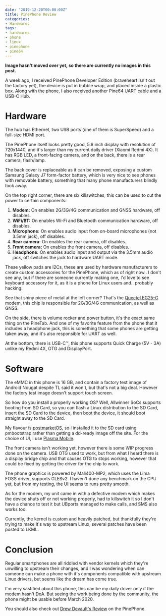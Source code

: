 ```yaml
---
date: "2019-12-20T00:00:00Z"
title: PinePhone Review
categories:
- Hardwares
tags:
- hardwares
- phone
- linux
- pinephone
- pine64
---
```


**Image hasn't moved over yet, so there are currently no images in this post.**

A week ago, I received PinePhone Developer Edition (braveheart isn't out the factory yet), the device is put in bubble wrap, and placed inside a plastic box. Along with the phone, I also received another Pine64 UART cable and a USB-C Hub.

# Hardware
The hub has Ethernet, two USB ports (one of them is SuperSpeed) and a full-size HDMI port.

The PinePhone itself looks pretty good, 5.9 inch display with resolution of 720x1440, and it's larger than my current daily driver (Xiaomi Redmi 4X). It has RGB LED, a front-facing camera, and on the back, there is a rear camera, flash/lamp.

The back cover is replaceable as it can be removed, exposing a custom Samsung Galaxy J7 form-factor battery, which is very nice to see phones with removable battery, something that many phone manufacturers blindly took away.

On the top right corner, there are six killswitches, this can be used to cut the power to certain components:
1. **Modem:** On enables 2G/3G/4G communication and GNSS hardware, off disables.
2. **WiFi/BT:** On enables Wi-Fi and Bluetooth communication hardware, off disables.
3. **Microphone:** On enables audio input from on-board microphones (not 3.5mm jack), off disables.
4. **Rear camera:** On enables the rear camera, off disables.
5. **Front camera:** On enables the front camera, off disables.
6. **Headphone:** On enables audio input and output via the 3.5mm audio jack, off switches the jack to hardware UART mode.

These yellow pads are I2Cs, these are used by hardware manufacturers to create custom accessories for the PinePhone, which as of right now.. I don't see any, but if there are someone currently making one, I'd love to see keyboard accessory for it, as it is a phone for Linux users and.. probably hacking.

See that shiny piece of metal at the left corner? That's the [Quectel EG25-G] modem, this chip is responsible for 2G/3G/4G communication, as well as GNSS.

On the side, there is volume rocker and power button, it's the exact same thing on the PineTab. And one of my favorite feature from the phone that it includes a headphone jack, this is something that some phones are getting taken away, and it's also responsible for UART as well.

At the bottom, there is USB-C™, this phone supports Quick Charge (5V - 3A) unlike my Redmi 4X, OTG and DisplayPort.

# Software
The eMMC in this phone is 16 GB, and contain a factory test image of Android Nougat despite TL said it won't, but that's not a big deal. However the factory test image doesn't support touch screen.

So how do you install a properly working OS? Well, Allwinner SoCs supports booting from SD Card, so you can flash a Linux distribution to the SD Card, insert the SD Card to the device, then boot the device, it should boot straight away to the SD Card.

My flavour is [postmarketOS], so I installed it to the SD card using pmbootstrap rather than getting a dd-ready image off the site. For the choice of UI, I use [Plasma Mobile].

The front camera isn't working yet, however there is some WIP progress done on the camera. USB OTG used to work, but from what I heard there is a display bridge chip and that causes OTG to stops working, however that could be fixed by getting the driver for the chip to work.

The phone graphics is powered by Mali400-MP2, which uses the Lima FOSS driver, supports GLESv2. I haven't done any benchmark on the CPU yet, but from my testing, the UI seems to runs pretty smooth.

As for the modem, my unit came in with a defective modem which makes the device shuts off or not working properly, had to killswitch it so I don't have a chance to test it but UBports managed to make calls, and SMS also works too.

Currently, the kernel is custom and heavily patched, but thankfully they're trying to make it's way to upstream Linux, several patches have been posted to LKML.

# Conclusion
Regular smartphones are all riddled with vendor kernels which they're unwilling to upstream their changes, and I was wondering when can someone can make a phone with it's components compatible with upstream Linux drivers, but seems like the dream has come true.

I'm very sastified about this phone, this can be my daily driver only if the modem hasn't [DoA]. But seeing the work being done by the community, the phone might be usable before March 2020.

You should also check out [Drew Devault's Review](https://drewdevault.com/2019/12/18/PinePhone-review.html) on the PinePhone.

[Quectel EG25-G]: https://www.quectel.com/product/eg25g.htm
[Plasma Mobile]: https://www.plasma-mobile.org
[DoA]: https://en.wikipedia.org/wiki/Dead_on_arrival
[postmarketOS]: https://postmarketos.org

